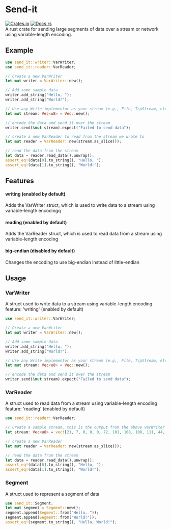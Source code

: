 # Send-it
[![Crates.io](https://img.shields.io/crates/v/send-it.svg)](https://crates.io/crates/send-it)
[![Docs.rs](https://docs.rs/send-it/badge.svg)](https://docs.rs/send-it)\
A rust crate for sending large segments of data over a stream or network using variable-length encoding.

## Example
```rust
use send_it::writer::VarWriter;
use send_it::reader::VarReader;

// Create a new VarWriter
let mut writer = VarWriter::new();

// Add some sample data
writer.add_string("Hello, ");
writer.add_string("World!");

// Use any Write implementor as your stream (e.g., File, TcpStream, etc.)
let mut stream: Vec<u8> = Vec::new();

// encode the data and send it over the stream
writer.send(&mut stream).expect("Failed to send data");

// create a new VarReader to read from the stream we wrote to
let mut reader = VarReader::new(stream.as_slice());

// read the data from the stream
let data = reader.read_data().unwrap();
assert_eq!(data[0].to_string(), "Hello, ");
assert_eq!(data[1].to_string(), "World!");
```

## Features
#### writing (enabled by default)
Adds the VarWriter struct, which is used to write data to a stream using variable-length encodingq
#### reading (enabled by default)
Adds the VarReader struct, which is used to read data from a stream using variable-length encoding
#### big-endian (disabled by default)
Changes the encoding to use big-endian instead of little-endian

## Usage
### VarWriter
A struct used to write data to a stream using variable-length encoding\
feature: 'writing' (enabled by default)
```rust
use send_it::writer::VarWriter;

// Create a new VarWriter
let mut writer = VarWriter::new();

// Add some sample data
writer.add_string("Hello, ");
writer.add_string("World!");

// Use any Write implementor as your stream (e.g., File, TcpStream, etc.)
let mut stream: Vec<u8> = Vec::new();

// encode the data and send it over the stream
writer.send(&mut stream).expect("Failed to send data");
```

### VarReader
A struct used to read data from a stream using variable-length encoding\
feature: 'reading' (enabled by default)
```rust
use send_it::reader::VarReader;

// Create a sample stream, this is the output from the above VarWriter example
let stream: Vec<u8> = vec![21, 7, 0, 0, 0, 72, 101, 108, 108, 111, 44, 32, 6, 0, 0, 0, 87, 111, 114, 108, 100, 33];

// create a new VarReader
let mut reader = VarReader::new(stream.as_slice());

// read the data from the stream
let data = reader.read_data().unwrap();
assert_eq!(data[0].to_string(), "Hello, ");
assert_eq!(data[1].to_string(), "World!");
```

### Segment
A struct used to represent a segment of data
```rust
use send_it::Segment;
let mut segment = Segment::new();
segment.append(Segment::from("Hello, "));
segment.append(Segment::from("World!"));
assert_eq!(segment.to_string(), "Hello, World!");
```
